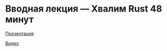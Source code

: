 # Вводная лекция — Хвалим Rust 48 минут

[Презентация](pres/0-intro.pdf)

[Видео](https://www.youtube.com/watch?v=uFja4Vg9QTI)